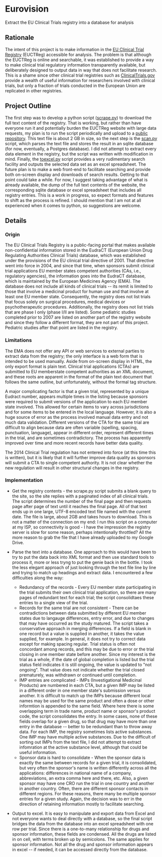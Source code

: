 # Eurovision
Extract the EU Clinical Trials registry into a database for analysis 

## Rationale
The intent of this project is to make information in the [EU Clinical Trial Registry](https://www.clinicaltrialsregister.eu/) (EUCTReg) accessible for analysis. The problem is that although the EUCTReg is online and searchable, it was established to provide a way to make clinical trial regulatory information transparently available, but deliberately designed to output data in way that does not facilitate research. This is a shame since other clinical trial registries such as [ClinicalTrials.gov](https://clinicaltrials.gov/) provide a wealth of useful information for researchers involved with clinical trials, but only a fraction of trials conducted in the European Union are replicated in other registries.

## Project Outline
The first step was to develop a python script ([scrape.py](https://github.com/dhakajack/Eurovision/blob/master/scrape.py)) to download the full text content of the registry. That is working, but rather than have everyone run it and potentially burden the EUCTReg website with large data requests, my plan is to run the script periodically and upload to a [public repository](https://drive.google.com/drive/folders/1StsgDwMPEFwAvYIrUy6UXha_35de-J2V). This text file is about 2 GB in size, so the next step is the [scan.py](https://github.com/dhakajack/Eurovision/blob/master/scan.py) script, which parses the text file and stores the result in an sqlite database (for now, eventually, a Postgres database). I did not attempt to extract every data element in the registry, but the script was written with modification in mind. Finally, the [toexcel.py](https://github.com/dhakajack/Eurovision/blob/master/toexcel.py) script provides a very rudimentary search facility and outputs the selected data set as an excel spreadsheet. The future plan is to make a web front-end to facilitate searching and provide both on-screen display and downloads of search results. Getting to that point could take a while. For now, I suggest taking advantage of what is already available, the dump of the full text contents of the website, the corresponding sqlite database or excel spreadsheet that includes all registry entries. This is a work in progress, so expect formats and features to shift as the process is refined. I should mention that I am not at all experienced when it comes to python, so suggestions are welcome.

## Details
### Origin
The EU Clinical Trials Registry is a public-facing portal that makes available non-confidential information stored in the EudraCT (European Union Drug Regulating Authorities Clinical Trials) database, which was established under the provisions of the EU clinical trial directive of 2001. That directive went into force in 2004, and since that time, when sponsors submit clinical trial applications EU member states competent authorities (CAs, i.e., regulatory agencies), the information goes into the EudraCT database, which is maintained by the European Medicines Agency (EMA). The database does not include all kinds of clinical trials -- its remit is limited to those that involve a medicinal product for human use and that involve at least one EU member state. Consequently, the registry does not list trials that focus solely on surgical procedures, medical devices or psychotherapeutic procedures. Additionally, the registry does not list trials that are phase I only (phase I/II are listed). Some pediatric studies completed prior to 2007 are listed on  another part of the registry website and since they follow a different format, they are not part of this project. Pediatric studies after that point are listed in the registry.

### Limitations
The EMA does not offer any API or web services to external parties to extract data from the registry; the only interface is a web form that is intended to be used manually. Aside from on-screen display in HTML, the only export format is plain text. Clinical trial applications (CTAs) are submitted to EU memberstate competent authorities as an XML document, and these roots are apparent in the format of the plain text document that follows the same outline, but unfortunately, without the formal tag structure. 

A major complicating factor is that a given trial, represented by a unique Eudract number, appears multiple times in the listing because sponsors were required to submit versions of the application to each EU member state involved. This allowed for certain items to vary across jurisdictions and for some items to be entered in the local language. However, it is also a huge source of error as the process involved manual data entry and not much data validation. Different versions of the CTA for the same trial are difficult to align because data are often variable (spelling, spacing, punctuation, language), appear in different order, represent different times in the trial, and are sometimes contradictory. The process has apparently improved over time and more recent records have better data quality.

The 2014 Clinical Trial regulation has not entered into force (at this time this is written), but it is likely that it will further improve data quality as sponsors will submit a CTA to single competent authority. It is not clear whether the new regulation will result in other structural changes in the registry.

### Implementation
* Get the registry contents - the scrape.py script submits a blank query to the site, so the site replies with a paginated index of all clinical trials. The script determines the number of the final page and then requests page after page of text until it reaches the final page. All of that text ends up in one large, UTF-8 encoded text file named with the current date. The file is large, about 2GB and takes hours to download. This is not a matter of the connection on my end: I run this script on a computer at my ISP, so connectivity is good - I have the impression the registry server is slow for some reason, perhaps intentionally throttled? All the more reason to grab the file that I have already uploaded to my Google Drive.

* Parse the text into a database. One approach to this would have been to try to put the data back into XML format and then use standard tools to process it, more or less tryng to put the genie back in the bottle. I took the less elegant approach of just looking through the text file line by line and trying to match up headings and extract data. I encountered a few difficulties along the way:
     * Redundancy of the records - Every EU member state participating in the trial submits their own clinical trial application, so there are many pages of redundant text for each trial; the script consolidtaes these entries to a single view of the trial. 
     * Records for the same trial are not consistent - There can be contradictions between data submitted by different EU member states due to langauge differences, entry error, and due to changes that may have occurred as the study matured. The script takes a conservative approach in merging differences. If a field is blank in one record but a value is supplied in another, it takes the value supplied, for example. In general, it does not try to correct data except for making spacing regular. Trial status is often not concordant among records, and this may be due to error or the trial closing in one member state before another. Since my interest is the trial as a whole, if the date of global completion is listed but the trial status field indicates it is still ongoing, the value is updated to "not ongoing". That value does not indicate whether the trial closed prematurely, was withdrawn or continued until completion.
     * IMP entries are complicated - IMPs (Investigational Medicinal Products) are numbered in each CTA, but a given IMP may be listed in a different order in one member state's submission versus another. It is difficult to match up the IMPs because different local names may be used for the same product and often a dose or other informtion is appended to the same field. Where here there is some overlapping term in trade name, product name or sponsor's product code,  the script consolidates the entry. In some cases, none of these fields overlap for a given drug, so that drug may have more than one entry in the database -- better to be redundant than to throw away data. For each IMP, the registry sometimes lists active substances. One IMP may have multiple active substances. Due to the difficult of sorting out IMPs from the text file, I did not attempt to extract infomration at the active substance level, although that could be useful information.
     * Sponsor data is hard to consolidate - When the sponsor data is exactly the same between records for a given trial, it is consolidated, but very often the sponsor's name is written differently across all the applications: differences in national name of a company, abbreviations, an extra comma here and there, etc. Also, a given sponsor may have one CRO run the trial in one country and another in another country. Often, there are different sponsor contacts in different regions. For these reasons, there many be multiple sponsor entries for a given study. Again, the decision was to err in the direction of retaining information mostly to facilitate searching.

* Output to excel. It is easy to manipulate and export data from Excel and not everyone wants to deal directly with a database, so the final script bridges the data from the database into an excel spreadsheet with one row per trial. Since there is a one-to-many relationship for drugs and sponsor information, these fields are condensed. All the drugs are listed in on cell, with terms broken up by semicolons. The same applies for sponsor information. Not all the drug and sponsor information appears in excel -- if needed, it can be accessed directly from the database.

